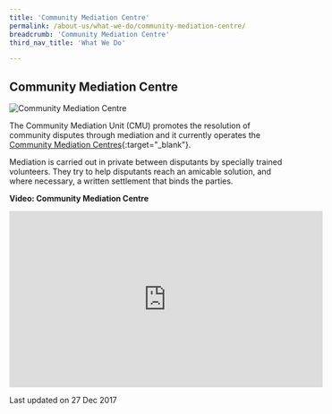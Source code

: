 ```yaml
---
title: 'Community Mediation Centre'
permalink: /about-us/what-we-do/community-mediation-centre/
breadcrumb: 'Community Mediation Centre'
third_nav_title: 'What We Do'

---
```



<style> 
 .image {width: 600px;} 
 .image img {max-width: 100%;} 
</style>

Community Mediation Centre
---

<div class="image"><img src="/images/DSC_6963.jpg" title="Community Mediation Centre" alt="Community Mediation Centre"></div>

The Community Mediation Unit (CMU) promotes the resolution of community disputes through mediation and it currently operates the [Community Mediation Centres](https://cmc.mlaw.gov.sg/){:target="_blank"}.

Mediation is carried out in private between disputants by specially trained volunteers. They try to help disputants reach an amicable solution, and where necessary, a written settlement that binds the parties. 

**Video: Community Mediation Centre**

<div class="bp-youtube">
 <iframe width="560" height="315" src="https://www.youtube.com/embed/dLpFHNkbJTM?rel=0" title="Community Mediation Centre Video" frameborder="0" allow="accelerometer; autoplay; encrypted-media; gyroscope; picture-in-picture" allowfullscreen>
 </iframe>
</div>
 
<p class="right-side-updated">Last updated on 27 Dec 2017</p>
